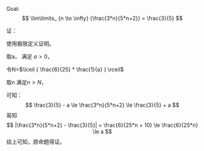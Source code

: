 Goal:
$$
\lim\limits_ {n \to \infty} {\frac{3*n}{5*n+2}} = \frac{3}{5}
$$

证：

使用极限定义证明。

取a，
满足 $a \gt 0$，

令N=$\lceil { \frac{6}{25} * \frac{1}{a} } \rceil$

取n
满足$n\gt N$，

可知：
$$
   \frac{3}{5} - a \le \frac{3*n}{5*n+2} \le \frac{3}{5} + a
$$
易知
$$
|\frac{3*n}{5*n+2} - \frac{3}{5}| = \frac{6}{25*n + 10} 
\le \frac{6}{25*n} \le a
$$
综上可知，原命题得证。